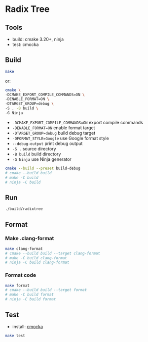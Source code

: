 # Radix Tree

## Tools

- build: cmake 3.20+, ninja
- test: cmocka

## Build

```bash
make
```

or:

```bash
cmake \
-DCMAKE_EXPORT_COMPILE_COMMANDS=ON \
-DENABLE_FORMAT=ON \
-DTARGET_GROUP=debug \
-S . -B build \
-G Ninja
```

- `-DCMAKE_EXPORT_COMPILE_COMMANDS=ON` export compile commands
- `-DENABLE_FORMAT=ON` enable format target
- `-DTARGET_GROUP=debug` build debug target
- `-DFORMAT_STYLE=Google` use Google format style
- `--debug-output` print debug output
- `-S .` source directory
- `-B build` build directory
- `-G Ninja` use Ninja generator

```bash
cmake --build --preset build-debug
# cmake --build build
# make -C build
# ninja -C build
```

## Run

```bash
./build/radixtree
```

## Format

### Make .clang-format

```bash
make clang-format
# cmake --build build --target clang-format
# make -C build clang-format
# ninja -C build clang-format
```

### Format code

```bash
make format
# cmake --build build --target format
# make -C build format
# ninja -C build format
```

## Test

- install: [cmocka](docs/test.md)

```bash
make test
```
